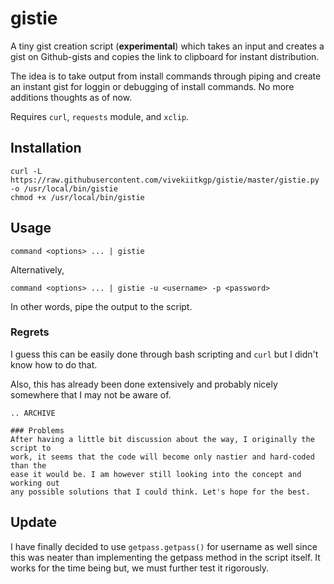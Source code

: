 gistie
======

A tiny gist creation script (**experimental**) which takes an input and creates
a gist on Github-gists and copies the link to clipboard for instant
distribution.

The idea is to take output from install commands through piping and create an
instant gist for loggin or debugging of install commands. No more additions
thoughts as of now.


Requires `curl`, `requests` module, and `xclip`.

## Installation

    curl -L https://raw.githubusercontent.com/vivekiitkgp/gistie/master/gistie.py -o /usr/local/bin/gistie
    chmod +x /usr/local/bin/gistie

## Usage

`command <options> ... | gistie`

Alternatively,

`command <options> ... | gistie -u <username> -p <password>`

In other words, pipe the output to the script.

### Regrets

I guess this can be easily done through bash scripting and `curl` but I didn't
know how to do that.

Also, this has already been done extensively and probably nicely somewhere that
I may not be aware of.

````
.. ARCHIVE

### Problems
After having a little bit discussion about the way, I originally the script to
work, it seems that the code will become only nastier and hard-coded than the
ease it would be. I am however still looking into the concept and working out
any possible solutions that I could think. Let's hope for the best.
````

Update
------
I have finally decided to use `getpass.getpass()` for username as well since
this was neater than implementing the getpass method in the script itself. It
works for the time being but, we must further test it rigorously.
